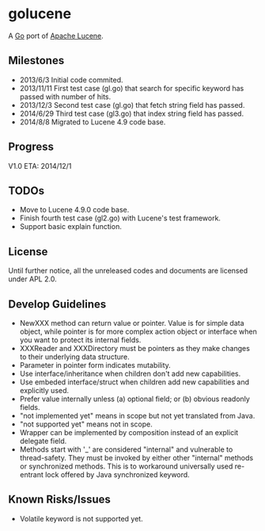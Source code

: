 golucene
========

A [Go](http://golang.org) port of [Apache Lucene](http://lucene.apache.org).

Milestones
----------
- 2013/6/3    Initial code commited.
- 2013/11/11  First test case (gl.go) that search for specific keyword has passed with number of hits.
- 2013/12/3   Second test case (gl.go) that fetch string field has passed.
- 2014/6/29		Third test case (gl3.go) that index string field has passed.
- 2014/8/8    Migrated to Lucene 4.9 code base.

Progress
--------
V1.0 ETA: 2014/12/1

TODOs
-----
- Move to Lucene 4.9.0 code base.
- Finish fourth test case (gl2.go) with Lucene's test framework.
- Support basic explain function.

License
-------

Until further notice, all the unreleased codes and documents are licensed under APL 2.0.

Develop Guidelines
------------------

- NewXXX method can return value or pointer. Value is for simple data object, while pointer is for more complex action object or interface when you want to protect its internal fields.
- XXXReader and XXXDirectory must be pointers as they make changes to their underlying data structure.
- Parameter in pointer form indicates mutability.
- Use interface/inheritance when children don't add new capabilities.
- Use embeded interface/struct when children add new capabilities and explicitly used.
- Prefer value internally unless (a) optional field; or (b) obvious readonly fields.
- "not implemented yet" means in scope but not yet translated from Java.
- "not supported yet" means not in scope.
- Wrapper can be implemented by composition instead of an explicit delegate field.
- Methods start with '_' are considered "internal" and vulnerable to thread-safety. They must be invoked by either other "internal" methods or synchronized methods. This is to workaround universally used re-entrant lock offered by Java synchronized keyword.

Known Risks/Issues
------------------
- Volatile keyword is not supported yet.
